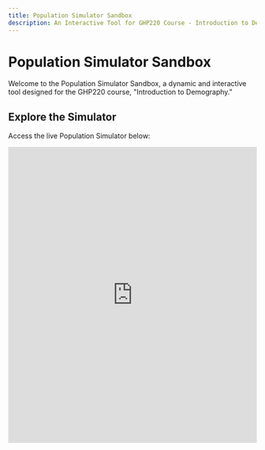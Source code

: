 ```yaml
---
title: Population Simulator Sandbox
description: An Interactive Tool for GHP220 Course - Introduction to Demography
---
```


# Population Simulator Sandbox

Welcome to the Population Simulator Sandbox, a dynamic and interactive tool designed for the GHP220 course, "Introduction to Demography."

## Explore the Simulator

Access the live Population Simulator below:

<iframe src="https://vprado.shinyapps.io/pop_simulator_app/" width="100%" height="600px" frameborder="0"></iframe>

